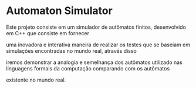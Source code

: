 # Automaton Simulator

Este projeto consiste em um simulador de autômatos finitos, desenvolvido em C++ que consiste em fornecer 

uma inovadora e interativa maneira de realizar os testes que se baseiam em simulações encontradas no mundo real, através disso 

iremos demonstrar a analogia  e semelhança dos autômatos utilizado nas linguagens formais da computação comparando com os autômatos

existente no mundo real.
